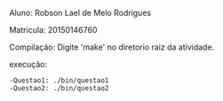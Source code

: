 

Aluno: Robson Lael de Melo Rodrigues

Matricula: 20150146760

Compilação: Digite 'make' no diretorio raiz da atividade.

execução:
	
	-Questao1: ./bin/questao1
	-Questao2: ./bin/questao2
